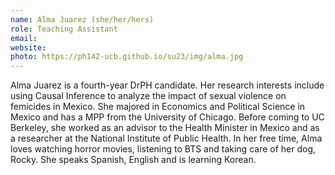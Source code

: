 ```yaml
---
name: Alma Juarez (she/her/hers)
role: Teaching Assistant
email: 
website: 
photo: https://ph142-ucb.github.io/su23/img/alma.jpg
---
```


Alma Juarez is a fourth-year DrPH candidate. Her research interests include using Causal Inference to analyze the impact of sexual violence on femicides in Mexico. She majored in Economics and Political Science in Mexico and has a MPP from the University of Chicago. Before coming to UC Berkeley, she worked as an advisor to the Health Minister in Mexico and as a researcher at the National Institute of Public Health. In her free time, Alma loves watching horror movies, listening to BTS and taking care of her dog, Rocky. She speaks Spanish, English and is learning Korean.